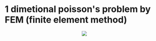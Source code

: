 # 1 dimetional poisson's problem by FEM (finite element method)

<div align="center">
	<img src="https://img.shields.io/badge/Python-3776AB?style=flat&logo=Java&logoColor=white" />
</div>

